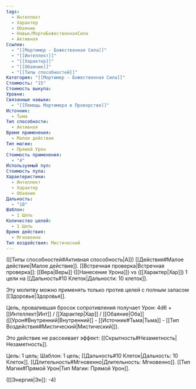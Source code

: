 ```yaml
---
tags:
  - Интеллект
  - Характер
  - Обаяние
  - Навык/МортиБожественнаяСила
  - Активная
Ссылки:
  - "[[Мортимер - Божественная Сила]]"
  - "[[Интеллект]]"
  - "[[Характер]]"
  - "[[Обаяние]]"
  - "[[Типы способностей]]"
Категория: "[[Мортимер - Божественная Сила]]"
Стоимость: "15"
Стоимость выкупа: 
Уровни: 
Связанные навыки:
  - "[[Помощь Мортимера в Проворстве]]"
Источник:
  - Тьма
Тип способности:
  - Активная
Время применения:
  - Малое действие
Тип магии:
  - Прямой Урон
Стоимость применения:
  - "4"
Используемый пул: 
Стоимость пула: 
Характеристики:
  - Интеллект
  - Характер
  - Обаяние
Дальность:
  - "10"
Шаблон:
  - 1 Цель
Количество целей:
  - 1 Цель
Время действия:
  - Мгновенно
Тип воздействия: Мистический
---
```

([[Типы способностей#Активная способность|А]]) [[Действия#Малое действие|Малое действие]]. [[Встречная проверка|Встречная проверка]]: [[Вера|Веры]] ([[Нанесение Урона]]) vs ([[Характер|Хар]]) 1 цели на [[Дальность#10 Клеток|Дальности: 10 клеток]]. 

Эту молитву можно применять только против целей с полным запасом [[Здоровье|Здоровья]].

Цель, провалившая бросок сопротивления получает Урон: 4d6 + [[Интеллект|Инт]] / [[Характер|Хар]] / [[Обаяние|Оба]] ([[Урон#Внутренний|Внутренний]] - [[Источник#Тьма|Тьма]] - [[Тип Воздействия#Мистический|Мистический]]).

Это действие не рассеивает эффект: [[Скрытность#Незаметность|Незаметность]].

Цель: 1 цель; Шаблон: 1 цель; [[Дальность#10 Клеток|Дальность: 10 Клеток]]. [[Длительность#Мгновенно|Длительность: Мгновенно]]. [[Тип Магии#Прямой Урон|Тип Магии: Прямой Урон]].

([[Энергия|Эн]]: -4)